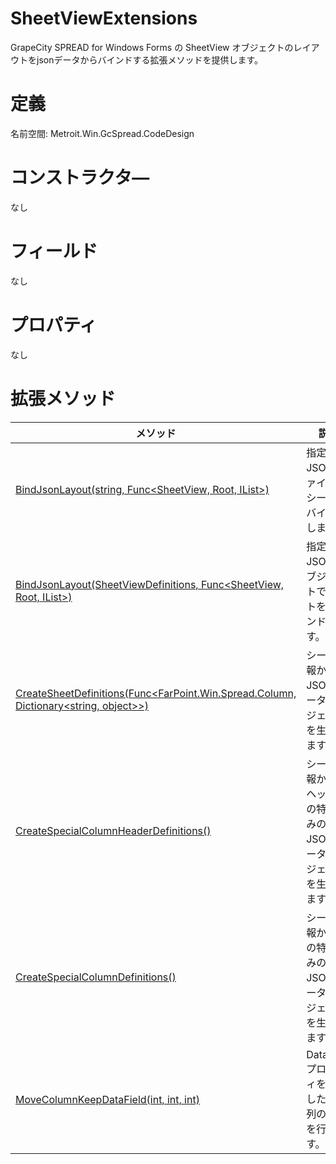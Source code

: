 # SheetViewExtensions
GrapeCity SPREAD for Windows Forms の SheetView オブジェクトのレイアウトをjsonデータからバインドする拡張メソッドを提供します。

# 定義
名前空間: Metroit.Win.GcSpread.CodeDesign

# コンストラクタ―
なし

# フィールド
なし

# プロパティ
なし

# 拡張メソッド
|メソッド|説明|
|----|----|
|[BindJsonLayout(string, Func<SheetView, Root, IList<ColumnMoveResult>>)](Method/BindJsonLayout.md)|指定したJSONファイルでシートをバインドします。|
|[BindJsonLayout(SheetViewDefinitions, Func<SheetView, Root, IList<ColumnMoveResult>>)](Method/BindJsonLayout.md)|指定したJSONオブジェクトでシートをバインドします。|
|[CreateSheetDefinitions(Func<FarPoint.Win.Spread.Column, Dictionary<string, object>>)](Method/CreateSheetDefinitions.md)|シート情報からJSONデータオブジェクトを生成します。|
|[CreateSpecialColumnHeaderDefinitions()](Method/CreateSpecialColumnHeaderDefinitions.md)|シート情報から列ヘッダーの特定のみのJSONデータオブジェクトを生成します。|
|[CreateSpecialColumnDefinitions()](Method/CreateSpecialColumnDefinitions.md)|シート情報から列の特定のみのJSONデータオブジェクトを生成します。|
|[MoveColumnKeepDataField(int, int, int)](Method/MoveColumnKeepDataField.md)|DataField プロパティを保持したまま列の移動を行います。|
